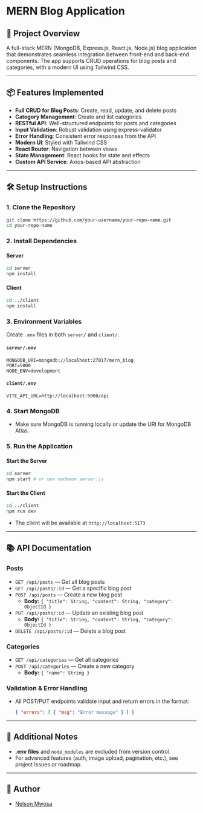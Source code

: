 # MERN Blog Application

## 🚀 Project Overview
A full-stack MERN (MongoDB, Express.js, React.js, Node.js) blog application that demonstrates seamless integration between front-end and back-end components. The app supports CRUD operations for blog posts and categories, with a modern UI using Tailwind CSS.

---

## 📦 Features Implemented
- **Full CRUD for Blog Posts**: Create, read, update, and delete posts
- **Category Management**: Create and list categories
- **RESTful API**: Well-structured endpoints for posts and categories
- **Input Validation**: Robust validation using express-validator
- **Error Handling**: Consistent error responses from the API
- **Modern UI**: Styled with Tailwind CSS
- **React Router**: Navigation between views
- **State Management**: React hooks for state and effects
- **Custom API Service**: Axios-based API abstraction

---

## 🛠️ Setup Instructions

### 1. Clone the Repository
```sh
git clone https://github.com/your-username/your-repo-name.git
cd your-repo-name
```

### 2. Install Dependencies
#### Server
```sh
cd server
npm install
```
#### Client
```sh
cd ../client
npm install
```

### 3. Environment Variables
Create `.env` files in both `server/` and `client/`:

#### `server/.env`
```
MONGODB_URI=mongodb://localhost:27017/mern_blog
PORT=5000
NODE_ENV=development
```

#### `client/.env`
```
VITE_API_URL=http://localhost:5000/api
```

### 4. Start MongoDB
- Make sure MongoDB is running locally or update the URI for MongoDB Atlas.

### 5. Run the Application
#### Start the Server
```sh
cd server
npm start # or npx nodemon server.js
```
#### Start the Client
```sh
cd ../client
npm run dev
```
- The client will be available at `http://localhost:5173`

---

## 📚 API Documentation

### **Posts**
- `GET /api/posts` — Get all blog posts
- `GET /api/posts/:id` — Get a specific blog post
- `POST /api/posts` — Create a new blog post
  - **Body:** `{ "title": String, "content": String, "category": ObjectId }`
- `PUT /api/posts/:id` — Update an existing blog post
  - **Body:** `{ "title": String, "content": String, "category": ObjectId }`
- `DELETE /api/posts/:id` — Delete a blog post

### **Categories**
- `GET /api/categories` — Get all categories
- `POST /api/categories` — Create a new category
  - **Body:** `{ "name": String }`

### **Validation & Error Handling**
- All POST/PUT endpoints validate input and return errors in the format:
  ```json
  { "errors": [ { "msg": "Error message" } ] }
  ```

---

## 📝 Additional Notes
- **.env files** and `node_modules` are excluded from version control.
- For advanced features (auth, image upload, pagination, etc.), see project issues or roadmap.

---

## 👤 Author
- [Nelson Mwosa](https://github.com/Mwosa) 
